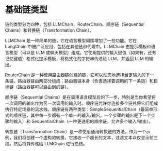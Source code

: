 # 基础链类型

链的类型分为四种，包括 LLMChain、RouterChain、顺序链（Sequential Chains）和转换链（Transformation Chain）。

LLMChain 是一种简单的链，它在语言模型周围增加了一些功能。它在 LangChain 中被广泛应用，包括在其他链和代理中。LLMChain 由提示模板和语言模型（可以是 LLM 或聊天模型）组成。它使用提供的输入键值（如果有，还有记忆键值）格式化提示模板，将格式化的字符串传递给 LLM，并返回 LLM 的输出。

RouterChain 是一种使用路由器链创建的链，它可以动态地选择给定输入的下一条链。路由器链由两部分组成：路由器链本身（负责选择要调用的下一条链）和目标链（路由器链可以路由到的链）。

顺序链（Sequential Chains）是在调用语言模型后的下一步，特别是当你希望将一次调用的输出作为另一次调用的输入时。顺序链允许你连接多个链并将它们组成执行特定场景的流水线。顺序链有两种类型：SimpleSequentialChain（最简单形式的顺序链，其中每一步都有一个单一的输入/输出，一个步骤的输出是下一个步骤的输入）和 SequentialChain（一种更通用的顺序链，允许多个输入/输出）。

转换链（Transformation Chain）是一种使用通用转换链的方法。作为一个示例，我们将创建一个虚构的转换，它接收一个超长的文本，过滤文本以仅显示前三段，然后将其传递给 LLMChain 进行总结。